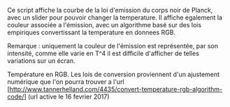 Ce script affiche la courbe de la loi d'emission du corps noir de Planck, avec un slider pour pouvoir changer la temperature. Il affiche egalement la couleur associée a l'émission, avec un algorithme basé sur des lois empiriques convertissant la temperature en donnees RGB. 

Remarque : uniquement la couleur de l'émission est représentée, par son intensité, comme elle varie en T^4 il est difficile d'afficher de telles variations sur un écran. 

Température en RGB. Les lois de conversion proviennent d'un ajustement numérique que l'on pourra trouver a l'url [http://www.tannerhelland.com/4435/convert-temperature-rgb-algorithm-code/] (url active le 16 fevrier 2017)
